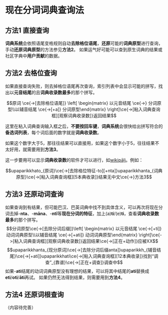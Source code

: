 # 现在分词词典查询法

## 方法1 直接查询
   
**词典系统**会依照语尾变格规则自动**去除格位语尾**，**还原**可能的**词典原型**进行查询，手动**还原词典原型**的方法参见**方法2**。
   如果运气好可能可以查到原生词典的结果或社区字典中**用户贡献**的数据。

## 方法2 去格位查询
如果直接查询失败，则去掉格位语尾再次查询，索引列表中会显示可能的拼写，找出以**元音结尾**的且**词典收录数最多**的那个拼写。

$$原词 \ce{->[去除格位语尾]} \left[ \begin{matrix} 以元音结尾 \ce{->} 分词原型\\以辅音结尾 \ce{->[+a]} 分词原型\end{matrix} \right]\ce{->[粘入词典查询框][观察词典收录数]}返回结果$$

这里在粘入词典查询输入框之后，**不要按回车键**，**词典系统**会很快给出拼写符合的**备选词列表**，每个词后面的数字就是**词典收录数**。
    
如果这个数字大于5，那往往结果可以直接用，如果这个数字小于5，往往结果不太好用，就需要用到**方法3**。
    
这一步要用可以显示**词典收录数**的软件才可以进行，如[wikipāḷi](https://www.wikipali.org/app/dict/ "wikipāḷi在线巴利语词典")。例如：
    
$$upaparikkhato_{原词}\ce{->[去除格位特征-to][+nta]}upaparikkhanta_{词典原型}\ce{->[粘入词典查询框][5本典收录]}结果无中文\ce{->}方法3$$

## 方法3 还原动词查询

如果查询到有结果，但可能巴汉、巴英词典中找不到具体含义，可以再次将现在分词去掉-**nta**、-**māna**、-**ntī**等**现在分词的特征**，加上(a)**ti**/(e)**ti**，查看**词典收录数最多**的那个拼写。
$$分词原型\ce{->[去除分词后缀]}\left[ \begin{matrix} 以元音结尾 \ce{->[+ti]} 动词词典原型\\以辅音结尾 \ce{->[+ati]} 动词词典原型\end{matrix} \right]\ce{->[粘入词典查询框][观察词典收录数]}返回结果\ce{->[正在+动作]}应被XX$$
$$upaparikkhanta_{现分原词}\ce{->[去除分词后缀anta]}upaparikkh_{辅音结尾}\ce{->[+ati]}upaparikkhati\ce{->[粘入词典查询框][12本典收录]}找到“调查”_{靠谱}\ce{->[正在+调查]}调查中$$
如果-**ati**结尾的动词词典原型没有理想的结果，可以将其中结尾的**ati**替换成**eti**/**oti**/**āti**再试。
如果仍然无法得到结果，则需要用到**方法4**。

## 方法4 还原词根查询

（内容待完善）